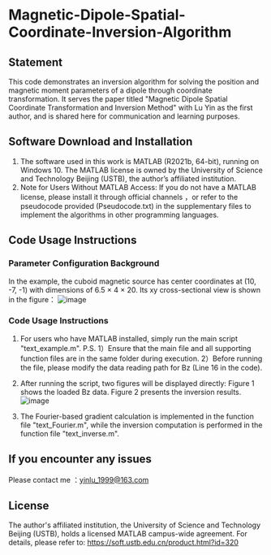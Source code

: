 # Magnetic-Dipole-Spatial-Coordinate-Inversion-Algorithm
## Statement 
This code demonstrates an inversion algorithm for solving the position and magnetic moment parameters of a dipole through coordinate transformation. It serves the paper titled "Magnetic Dipole Spatial Coordinate Transformation and Inversion Method" with Lu Yin as the first author, and is shared here for communication and learning purposes.
## Software Download and Installation 
1. The software used in this work is MATLAB (R2021b, 64-bit), running on Windows 10. The MATLAB license is owned by the University of Science and Technology Beijing (USTB), the author’s affiliated institution.
2. Note for Users Without MATLAB Access:
If you do not have a MATLAB license, please install it through official channels ，or refer to the pseudocode provided (Pseudocode.txt) in the supplementary files to implement the algorithms in other programming languages.
## Code Usage Instructions
### Parameter Configuration Background
In the example, the cuboid magnetic source has center coordinates at (10, -7, -1) with dimensions of 6.5 × 4 × 20. Its xy cross-sectional view is shown in the figure：
![image](https://github.com/user-attachments/assets/7b8d308c-cb1e-4123-833f-686a0d9d567e)
### Code Usage Instructions
1. For users who have MATLAB installed, simply run the main script "text_example.m". 
P.S. 1）Ensure that the main file and all supporting function files are in the same folder during execution.
     2）Before running the file, please modify the data reading path for Bz (Line 16 in the code).
2. After running the script, two figures will be displayed directly:
       Figure 1 shows the loaded Bz data.
       Figure 2 presents the inversion results.
   ![image](https://github.com/user-attachments/assets/eb982d77-e65d-4b86-80fa-5262462cbe98)

3. The Fourier-based gradient calculation is implemented in the function file "text_Fourier.m", while the inversion computation is performed in the function file "text_inverse.m".
## If you encounter any issues
Please contact me ：yinlu_1999@163.com
## License
The author's affiliated institution, the University of Science and Technology Beijing (USTB), holds a licensed MATLAB campus-wide agreement. For details, please refer to: https://soft.ustb.edu.cn/product.html?id=320
